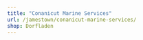 ```yaml
---
title: "Conanicut Marine Services"
url: /jamestown/conanicut-marine-services/
shop: Dorfladen
---
```

